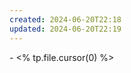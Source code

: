 ```yaml
---
created: 2024-06-20T22:18
updated: 2024-06-20T22:19
---
```

<span class="signature"> - <% tp.file.cursor(0) %></span>